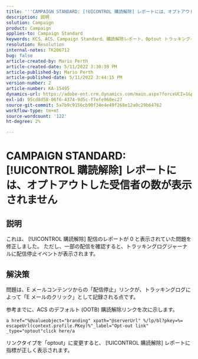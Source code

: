 ```yaml
---
title: '''CAMPAIGN STANDARD: [!UICONTROL 購読解除] レポートには、オプトアウトした受信者の数が表示されません'
description: 説明
solution: Campaign
product: Campaign
applies-to: Campaign Standard
keywords: KCS、ACS、Campaign Standard、購読解除レポート、Optout トラッキングイベント
resolution: Resolution
internal-notes: TK206712
bug: false
article-created-by: Mario Perth
article-created-date: 5/11/2022 3:30:39 PM
article-published-by: Mario Perth
article-published-date: 5/11/2022 3:44:15 PM
version-number: 2
article-number: KA-15495
dynamics-url: https://adobe-ent.crm.dynamics.com/main.aspx?forceUCI=1&pagetype=entityrecord&etn=knowledgearticle&id=6733084f-3fd1-ec11-a7b5-0022480a8d10
exl-id: 95cd8d58-06f6-4374-9d5c-f7efe960ec27
source-git-commit: 5a7b9c9156cb90f34e4e49f268e12a0c29b64762
workflow-type: tm+mt
source-wordcount: '122'
ht-degree: 2%

---
```


# CAMPAIGN STANDARD: [!UICONTROL 購読解除] レポートには、オプトアウトした受信者の数が表示されません

## 説明


これは、 [!UICONTROL 購読解除] 配信のレポートが 0 と表示されていた問題を修正しました。 ただし、一部の配信を確認すると、トラッキングログジャーナルに配信停止イベントが表示されます。


## 解決策


問題は、E メールコンテンツからの「配信停止」リンクが、トラッキングログによって「E メールのクリック」として記録される点です。

参考までに、ACS のデフォルト (OOTB) 購読解除リンクを次に示します。

```
a href="%@valueobject="branding" xpath="@serverUrl" %/lp/bl?pkey=%= escapeUrl(context.profile.PKey)%"_label="Opt-out link" _type="optout"click here/a
```

リンクタイプを「optout」に変更すると、 [!UICONTROL 購読解除] レポートに指標が正しく表示されます。
